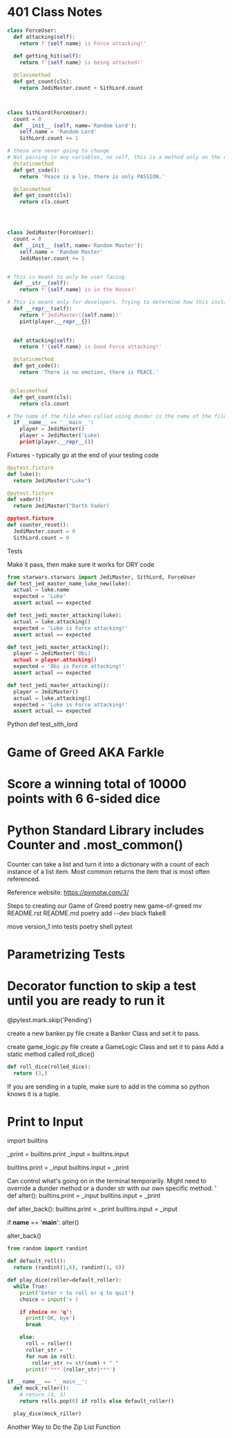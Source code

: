# 401 Class Notes

```Python
class ForceUser:
  def attacking(self):
    return f'{self.name} is Force attacking!'
  
  def getting_hit(self):
    return f'{self.name} is being attacked!'

  @classmethod
  def get_count(cls):
    return JediMaster.count + SithLord.count



class SithLord(ForceUser):
  count = 0
  def __init__ (self, name='Random Lord'):
    self.name = 'Random Lord'
    SithLord.count += 1

# these are never going to change
# Not passing in any variables, no self, this is a method only on the class
  @staticmethod
  def get_code():
    return 'Peace is a lie, there is only PASSION.'

  @classmethod
  def get_count(cls):
    return cls.count




class JediMaster(ForceUser):
  count = 0
  def __init__ (self, name='Random Master'):
    self.name = 'Random Master'
    JediMaster.count += 1


# This is meant to only be user facing.
  def __str__(self):
    return f'{self.name} is in the House!'

# This is meant only for developers. Trying to determine how this instance is created. Not user facing.
  def __repr__(self):
    return f'JediMaster({self.name})'
    pint(player.__repr__{})

  
  def attacking(self):
    return f'{self.name} is Good Force attacking!'

  @staticmethod
  def get_code():
    return 'There is no emotion, there is PEACE.'


 @classmethod
  def get_count(cls):
    return cls.count

# The name of the file when called using dunder is the name of the file. Here the name is main. 
  if __name__ == '__main__':
    player = JediMaster()
    player = JediMaster('Luke)
    print(player.__repr__())


```

Fixtures - typically go at the end of your testing code

```Python
@pytest.fixture
def luke():
  return JediMaster("Luke")

@pytest.fixture
def vader():
  return JediMaster("Darth Vader)

@pytest.fixture
def counter_reset():
  JediMaster.count = 0
  SithLord.count = 0
  ```


Tests

Make it pass, then make sure it works for DRY code

```Python
from starwars.starwars import JediMaster, SithLord, ForceUser
def test_jed_master_name_luke_new(luke):
  actual = luke.name
  expected = 'Luke'
  assert actual == expected
  ```

```Python
def test_jedi_master_attacking(luke):
  actual = luke.attacking()
  expected = 'Luke is Force attacking!'
  assert actual == expected
  ```

```Python
def test_jedi_master_attacking():
  player = JediMaster('Obi)
  actual = player.attacking()
  expected = 'Obi is Force attacking!'
  assert actual == expected
  ```


```Python
def test_jedi_master_attacking():
  player = JediMaster()
  actual = luke.attacking()
  expected = 'Luke is Force attacking!'
  assert actual == expected
  ```

Python
def test_sith_lord




# Game of Greed AKA Farkle

# Score a winning total of 10000 points with 6 6-sided dice

# Python Standard Library includes Counter and .most_common()

Counter can take a list and turn it into a dictionary with a count of each instance of a list item. Most common returns the item that is most often referenced.

Reference website: https://pymotw.com/3/

Steps to creating our Game of Greed
poetry new game-of-greed
mv README.rst README.md
poetry add --dev black flake8

move version_1 into tests
poetry shell
pytest

# Parametrizing Tests
# Decorator function to skip a test until you are ready to run it
@pytest.mark.skip('Pending')

create a new banker.py file
create a Banker Class and set it to pass.

create game_logic.py file
create a GameLogic Class and set it to pass
Add a static method called roll_dice()
```Python
def roll_dice(rolled_dice):
  return (3,)
  ```
If you are sending in a tuple, make sure to add in the comma so python knows it is a tuple.


# Print to Input
import builtins

_print = builtins.print
_input = builtins.input

builtins.print = _input
builtins.input = _print

Can control what's going on in the terminal temporarily.
Might need to override a dunder method or a dunder str with our own specific method.
'
def alter():
  builtins.print = _input
  builtins.input = _print

def alter_back():
  builtins.print = _print
  builtins.input = _input

if __name__ == '__main__':
  alter()

  alter_back()

```Python
from random import randint

def default_roll():
  return (randint(1,6), randint(1, 6))

def play_dice(roller=default_roller):
  while True:
    print('Enter r to roll or q to quit')
    choice = input('> )

    if choice == 'q':
      print('OK, bye')
      break

    else:
      roll = roller()
      roller_str = ''
      for num in roll:
        roller_str += str(num) + " "
      print(f'*** {roller_str}***')

if __name__ == '__main__':
  def mock_roller():
    # return (4, 3)
    return rolls.pop(0) if rolls else default_roller()

  play_dice(mock_riller)
```


Another Way to Do the Zip List Function

